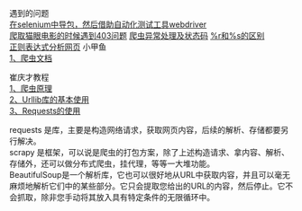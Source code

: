 遇到的问题<br>
[在selenium中导包，然后借助自动化测试工具webdriver](https://blog.csdn.net/qq_36279445/article/details/80110333)<br>
[爬取猫眼电影的时候遇到403问题](https://blog.csdn.net/weixin_40567229/article/details/84545576)
[爬虫异常处理及状态码](https://blog.csdn.net/power0405hf/article/details/45070437)
[%r和%s的区别](https://www.jb51.net/article/108589.htm)<br>
[正则表达式分析网页](https://blog.csdn.net/eastmount/article/details/51082253)
小甲鱼<br>
[1、爬虫文档](https://fishc.com.cn/thread-117513-1-1.html)<br>


崔庆才教程<br>
[1、爬虫原理](https://www.cnblogs.com/zhaof/p/6898138.html)<br>
[2、Urllib库的基本使用](https://www.cnblogs.com/zhaof/p/6910871.html)<br>
[3、Requests的使用](https://www.cnblogs.com/zhaof/p/6915127.html)<br>




requests 是库，主要是构造网络请求，获取网页内容，后续的解析、存储都要另行解决。<br>
scrapy 是框架，可以说是爬虫的打包方案，除了上述构造请求、拿内容、解析、存储外，还可以做分布式爬虫，挂代理，等等一大堆功能。<br>
BeautifulSoup是一个解析库，它也可以很好地从URL中获取内容，并且可以毫无麻烦地解析它们中的某些部分。它只会提取您给出的URL的内容，然后停止。它不会抓取，除非您手动将其放入具有特定条件的无限循环中。<br>

